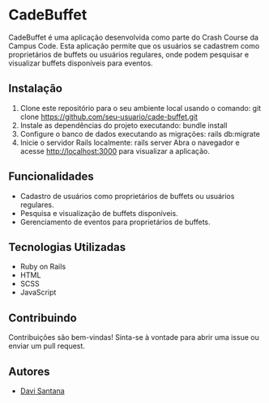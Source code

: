 # CadeBuffet

CadeBuffet é uma aplicação desenvolvida como parte do Crash Course da Campus Code. Esta aplicação permite que os usuários se cadastrem como proprietários de buffets ou usuários regulares, onde podem pesquisar e visualizar buffets disponíveis para eventos.

## Instalação

1. Clone este repositório para o seu ambiente local usando o comando:
   git clone https://github.com/seu-usuario/cade-buffet.git
2. Instale as dependências do projeto executando:
   bundle install
3. Configure o banco de dados executando as migrações:
   rails db:migrate
4. Inicie o servidor Rails localmente:
    rails server
   Abra o navegador e acesse [http://localhost:3000](http://localhost:3000) para visualizar a aplicação.

## Funcionalidades

- Cadastro de usuários como proprietários de buffets ou usuários regulares.
- Pesquisa e visualização de buffets disponíveis.
- Gerenciamento de eventos para proprietários de buffets.

## Tecnologias Utilizadas

- Ruby on Rails
- HTML
- SCSS 
- JavaScript

## Contribuindo

Contribuições são bem-vindas! Sinta-se à vontade para abrir uma issue ou enviar um pull request.

## Autores

- [Davi Santana](https://github.com/DaviSantanaS)
